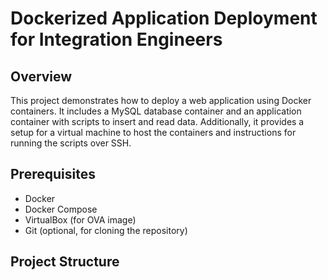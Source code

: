 # Dockerized Application Deployment for Integration Engineers

## Overview

This project demonstrates how to deploy a web application using Docker containers. It includes a MySQL database container and an application container with scripts to insert and read data. Additionally, it provides a setup for a virtual machine to host the containers and instructions for running the scripts over SSH.

## Prerequisites

- Docker
- Docker Compose
- VirtualBox (for OVA image)
- Git (optional, for cloning the repository)

## Project Structure

